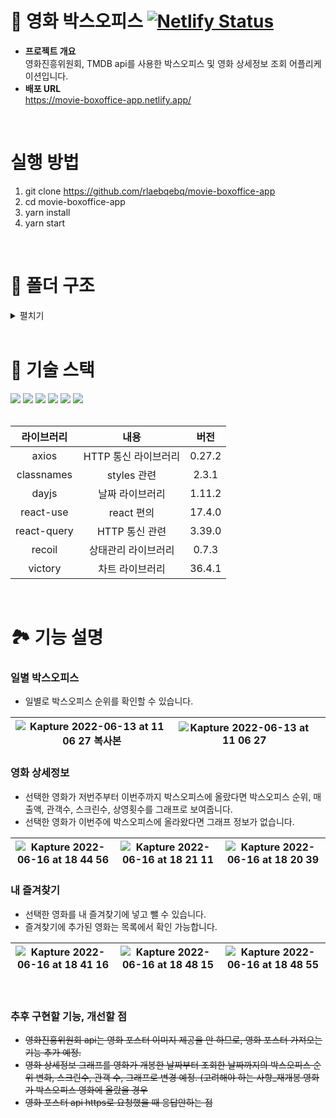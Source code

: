 # 🍿 영화 박스오피스 [![Netlify Status](https://api.netlify.com/api/v1/badges/44138556-c9f2-4b7c-8702-85f6c4337beb/deploy-status)](https://app.netlify.com/sites/movie-boxoffice-app/deploys)

- **프로젝트 개요** <br/>
영화진흥위원회, TMDB api를 사용한 박스오피스 및 영화 상세정보 조회 어플리케이션입니다.
- **배포 URL** <br/> https://movie-boxoffice-app.netlify.app/

<br/>

# 실행 방법
1. git clone https://github.com/rlaebqebq/movie-boxoffice-app
2. cd movie-boxoffice-app
3. yarn install
4. yarn start

<br/>

# 📁 폴더 구조
<details>
<summary>펼치기</summary>

📦src<br />
 ┣ 📂assets<br />
 ┃ ┣ 📂svg<br />
 ┃ ┃ ┣ 📜arrow-down.svg<br />
 ┃ ┃ ┣ 📜arrow-left-long.svg<br />
 ┃ ┃ ┣ 📜arrow-left.svg<br />
 ┃ ┃ ┣ 📜arrow-right.svg<br />
 ┃ ┃ ┣ 📜arrow-up.svg<br />
 ┃ ┃ ┣ 📜bars-solid.svg<br />
 ┃ ┃ ┣ 📜bookmark.svg<br />
 ┃ ┃ ┣ 📜index.ts<br />
 ┃ ┃ ┣ 📜spinner.svg<br />
 ┃ ┃ ┗ 📜xmark-solid.svg<br />
 ┃ ┗ 📜emptyPoster.png<br />
 ┣ 📂components<br />
 ┃ ┣ 📂Dropdown<br />
 ┃ ┃ ┣ 📜dropdown.module.scss<br />
 ┃ ┃ ┗ 📜index.tsx<br />
 ┃ ┗ 📂LoadingPage<br />
 ┃ ┃ ┣ 📜index.tsx<br />
 ┃ ┃ ┗ 📜loadingPage.module.s<br />css
 ┣ 📂hooks<br />
 ┃ ┣ 📂state<br />
 ┃ ┃ ┗ 📜index.ts<br />
 ┃ ┣ 📂worker<br />
 ┃ ┃ ┣ 📜axios.ts<br />
 ┃ ┃ ┣ 📜index.tsx<br />
 ┃ ┃ ┣ 📜useAxios.tsx<br />
 ┃ ┃ ┗ 📜useAxiosCore.tsx<br />
 ┃ ┗ 📜movieQuery.ts<br />
 ┣ 📂routes<br />
 ┃ ┣ 📂Boxoffice<br />
 ┃ ┃ ┣ 📜boxoffice.module.scs<br />s
 ┃ ┃ ┣ 📜boxofficeList.tsx<br />
 ┃ ┃ ┗ 📜index.tsx<br />
 ┃ ┣ 📂Gnb<br />
 ┃ ┃ ┣ 📜gnb.module.scss<br />
 ┃ ┃ ┗ 📜index.tsx<br />
 ┃ ┣ 📂Movieinfo<br />
 ┃ ┃ ┣ 📂BoxofficeRecord<br />
 ┃ ┃ ┃ ┣ 📜drawGraph.tsx<br />
 ┃ ┃ ┃ ┣ 📜index.tsx<br />
 ┃ ┃ ┃ ┣ 📜recordGraphStyle.t<br />s
 ┃ ┃ ┃ ┗ 📜recordItem.ts<br />
 ┃ ┃ ┣ 📂MovieinfoDetail<br />
 ┃ ┃ ┃ ┣ 📜calcWeek.ts<br />
 ┃ ┃ ┃ ┣ 📜genreDict.ts<br />
 ┃ ┃ ┃ ┣ 📜infoCompany.tsx<br />
 ┃ ┃ ┃ ┣ 📜infoGenreEN.tsx<br />
 ┃ ┃ ┃ ┣ 📜infoGenreKR.tsx<br />
 ┃ ┃ ┃ ┣ 📜infoPlot.tsx<br />
 ┃ ┃ ┃ ┣ 📜infoTags.tsx<br />
 ┃ ┃ ┃ ┣ 📜infoTitle.tsx<br />
 ┃ ┃ ┃ ┗ 📜moviePoster.module<br />.scss
 ┃ ┃ ┣ 📜index.tsx<br />
 ┃ ┃ ┗ 📜movieinfo.module.scs<br />s
 ┃ ┣ 📂MyBookmark<br />
 ┃ ┃ ┣ 📜index.tsx<br />
 ┃ ┃ ┗ 📜myBookmark.module.sc<br />ss
 ┃ ┣ 📜index.tsx<br />
 ┃ ┗ 📜routes.module.scss<br />
 ┣ 📂states<br />
 ┃ ┣ 📜button.ts<br />
 ┃ ┗ 📜movie.ts<br />
 ┣ 📂styles<br />
 ┃ ┣ 📂base<br />
 ┃ ┃ ┣ 📜_fonts.scss<br />
 ┃ ┃ ┣ 📜_more.scss<br />
 ┃ ┃ ┣ 📜_reset.scss<br />
 ┃ ┃ ┗ 📜font.ts<br />
 ┃ ┣ 📂constants<br />
 ┃ ┃ ┗ 📜_colors.scss<br />
 ┃ ┣ 📂mixins<br />
 ┃ ┃ ┣ 📜_flexbox.scss<br />
 ┃ ┗ 📜index.scss<br />
 ┣ 📂types<br />
 ┃ ┣ 📜dailyBoxoffice.d.ts<br />
 ┃ ┣ 📜movie.d.ts<br />
 ┃ ┣ 📜movieInfo.d.ts<br />
 ┃ ┣ 📜moviePoster.d.ts<br />
 ┃ ┗ 📜tmdbSearch.d.ts<br />
 ┣ 📂utils<br />
 ┃ ┣ 📜localStorage.ts<br />
 ┃ ┣ 📜movie.ts<br />
 ┃ ┗ 📜url.ts<br />
 ┣ 📜index.tsx<br />
 ┣ 📜react-app-env.d.ts<br />
 ┣ 📜reportWebVitals.ts<br />
 ┗ 📜setupTests.ts<br />

</details>

<br/>

# 🔨 기술 스택
<div align="left">
<img src="https://img.shields.io/badge/HTML5-E34F26?style=flat-square&logo=HTML5&logoColor=white"/>
<img src="https://img.shields.io/badge/CSS3-1572B6?style=flat-square&logo=CSS3&logoColor=white"/>
<img src="https://img.shields.io/badge/Sass-CC6699?style=flat-square&logo=Sass&logoColor=white"/>
<img src="https://img.shields.io/badge/TypeScript-3178C6?style=flat-square&logo=TypeScript&logoColor=white"/>
<img src="https://img.shields.io/badge/React-61DAFB?style=flat-square&logo=React&logoColor=white"/>
<img src="https://img.shields.io/badge/Recoil-764ABC?style=flat-square&logo=Recoil&logoColor=white"/>
</div>
<br/>

|라이브러리|내용|버전|
|:---:|:---:|:---:|
| axios | HTTP 통신 라이브러리 | 0.27.2 |
| classnames | styles 관련 | 2.3.1 |
| dayjs | 날짜 라이브러리 | 1.11.2 |
| react-use | react 편의 | 17.4.0 |
| react-query | HTTP 통신 관련 | 3.39.0 |
| recoil | 상태관리 라이브러리 | 0.7.3 |
| victory | 차트 라이브러리 | 36.4.1 |

<br/>

# 🏞 기능 설명


### 일별 박스오피스
- 일별로 박스오피스 순위를 확인할 수 있습니다.

|![Kapture 2022-06-13 at 11 06 27 복사본](https://user-images.githubusercontent.com/50236673/173267323-a2ffc4ee-97fc-4a19-974a-718eecf63e27.gif)|![Kapture 2022-06-13 at 11 06 27](https://user-images.githubusercontent.com/50236673/173267190-5a803a3a-d80a-4c4a-b7b7-18e9fa176d79.gif)||
|:---:|:---:|:---:|

### 영화 상세정보
- 선택한 영화가 저번주부터 이번주까지 박스오피스에 올랐다면 박스오피스 순위, 매출액, 관객수, 스크린수, 상영횟수를 그래프로 보여줍니다.
- 선택한 영화가 이번주에 박스오피스에 올라왔다면 그래프 정보가 없습니다.

|![Kapture 2022-06-16 at 18 44 56](https://user-images.githubusercontent.com/50236673/174043083-94d2dc3b-d2d8-4a3d-a896-4b9bcae37163.gif)|![Kapture 2022-06-16 at 18 21 11](https://user-images.githubusercontent.com/50236673/174038177-4b1f7968-c0ee-4928-81f9-57c119bc2dbc.gif)|![Kapture 2022-06-16 at 18 20 39](https://user-images.githubusercontent.com/50236673/174038138-944f6d94-8d8a-4851-8062-3c4b4cd9130b.gif)|
|:---:|:---:|:---:|

### 내 즐겨찾기

- 선택한 영화를 내 즐겨찾기에 넣고 뺄 수 있습니다.
- 즐겨찾기에 추가된 영화는 목록에서 확인 가능합니다.

|![Kapture 2022-06-16 at 18 41 16](https://user-images.githubusercontent.com/50236673/174042335-5348e6ad-cc1c-47cc-9d80-47400f8aca1a.gif)|![Kapture 2022-06-16 at 18 48 15](https://user-images.githubusercontent.com/50236673/174043987-fc9d7721-0cad-4425-aa4c-e833a2cd2f37.gif)|![Kapture 2022-06-16 at 18 48 55](https://user-images.githubusercontent.com/50236673/174044012-03ecccc8-1932-4697-b918-33232c0f4cc3.gif)|
|:---:|:---:|:---:|

<br />

### 추후 구현할 기능, 개선할 점
- <s>영화진흥위원회 api는 영화 포스터 이미지 제공을 안 하므로, 영화 포스터 가져오는 기능 추가 예정.</s>
- <s>영화 상세정보 그래프를 영화가 개봉한 날짜부터 조회한 날짜까지의 박스오피스 순위 변화, 스크린수, 관객 수, 그래프로 변경 예정. (고려해야 하는 사항_재개봉 영화가 박스오피스 영화에 올랐을 경우</s>
- <s>영화 포스터 api https로 요청했을 때 응답안하는 점</s>

